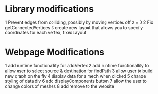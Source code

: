 # Library modifications
1 Prevent edges from colliding, possibly by moving vertices off z = 0
2 Fix getConnectedVertices
3 create new layout that allows you to specify coordinates for each vertex, fixedLayout


# Webpage Modifications
1 add runtime functionallity for addVertex
2 add runtime functionallity to allow user to select source & destination for findPath
3 allow user to build new graph on the fly
4 display data for a mech when clicked
5 change styling of data div
6 add displayComponents button
7 allow the user to change colors of meshes
8 add remove to the website